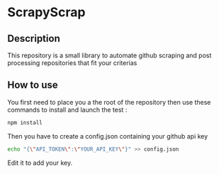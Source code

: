 # ScrapyScrap

## Description

This repository is a small library to automate github scraping and post processing
repositories that fit your criterias

## How to use

You first need to place you a the root of the repository
then use these commands to install and launch the test :

```bash
npm install
```

Then you have to create a config.json containing your github api key

```bash
echo "{\"API_TOKEN\":\"YOUR_API_KEY\"}" >> config.json
```

Edit it to add your key.